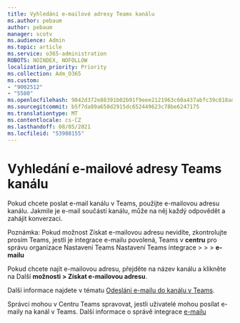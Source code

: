```yaml
---
title: Vyhledání e-mailové adresy Teams kanálu
ms.author: pebaum
author: pebaum
manager: scotv
ms.audience: Admin
ms.topic: article
ms.service: o365-administration
ROBOTS: NOINDEX, NOFOLLOW
localization_priority: Priority
ms.collection: Adm_O365
ms.custom:
- "9002512"
- "5580"
ms.openlocfilehash: 9042d372e88391b02b91f9eee2121963c60a437abfc39c818adcfcb76a17357b
ms.sourcegitcommit: b5f7da89a650d2915dc652449623c78be6247175
ms.translationtype: MT
ms.contentlocale: cs-CZ
ms.lasthandoff: 08/05/2021
ms.locfileid: "53988155"
---
```

# <a name="find-the-email-address-for-a-teams-channel"></a>Vyhledání e-mailové adresy Teams kanálu

Pokud chcete poslat e-mail kanálu v Teams, použijte e-mailovou adresu kanálu. Jakmile je e-mail součástí kanálu, může na něj každý odpovědět a zahájit konverzaci.

Poznámka: Pokud možnost Získat  e-mailovou adresu nevidíte, zkontrolujte prosím Teams, jestli je integrace e-mailu povolená, Teams v **centru** pro správu organizace Nastavení Teams Nastavení Teams integrace >  >  > **e-mailu**

Pokud chcete najít e-mailovou adresu, přejděte na název kanálu a klikněte na Další **možnosti > Získat e-mailovou adresu**.

Další informace najdete v tématu [Odeslání e-mailu do kanálu v Teams](https://support.office.com/article/send-an-email-to-a-channel-in-teams-d91db004-d9d7-4a47-82e6-fb1b16dfd51e).

Správci mohou v Centru Teams spravovat, jestli uživatelé mohou posílat e-maily na kanál v Teams. Další informace o správě integrace [e-mailu](https://docs.microsoft.com/microsoftteams/enable-features-office-365#email-integration)
